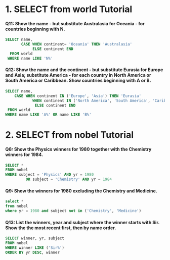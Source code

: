 # 1. SELECT from world Tutorial

#### Q11: Show the name - but substitute Australasia for Oceania - for countries beginning with N.
```SQL
SELECT name,
       CASE WHEN continent= 'Oceania' THEN 'Australasia'
            ELSE continent END
  FROM world
 WHERE name LIKE 'N%'
```

#### Q12: Show the name and the continent - but substitute Eurasia for Europe and Asia; substitute America - for each country in North America or South America or Caribbean. Show countries beginning with A or B.
```SQL
SELECT name, 
    CASE WHEN continent IN ('Europe', 'Asia') THEN 'Eurasia'
            WHEN continent IN ('North America', 'South America', 'Caribbean') THEN 'America'
             ELSE continent END
 FROM world
WHERE name LIKE 'A%' OR name LIKE 'B%'
```


# 2. SELECT from nobel Tutorial

#### Q8: Show the Physics winners for 1980 together with the Chemistry winners for 1984.
```SQL
SELECT *
FROM nobel
WHERE subject = 'Physics' AND yr = 1980
         OR subject = 'Chemistry' AND yr = 1984
```

#### Q9: Show the winners for 1980 excluding the Chemistry and Medicine.
```SQL
select * 
from nobel
where yr = 1980 and subject not in ('Chemistry', 'Medicine')
```

#### Q13: List the winners, year and subject where the winner starts with Sir. Show the the most recent first, then by name order.
```SQL
SELECT winner, yr, subject
FROM nobel
WHERE winner LIKE ('Sir%')
ORDER BY yr DESC, winner
```
